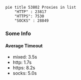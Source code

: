 
```mermaid
pie title 53802 Proxies in list
    "HTTP" : 23817
    "HTTPS": 7530
    "SOCKS" : 28849
```

### Some Info
#### Average Timeout

- mixed: 3.5s
- http: 1.7s
- https: 8.2s
- socks: 5.0s